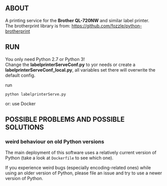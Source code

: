 ## ABOUT ##

A printing service for the **Brother QL-720NW** and similar label printer.  
The brotherprint library  is from: https://github.com/fozzle/python-brotherprint  

## RUN ##

You only need Python 2.7 or Python 3!  
Change the **labelprinterServeConf.py** to yor needs or create a **labelprinterServeConf_local.py**, all variables set there will overwrite the default config.

run

```
python labelprinterServe.py
```

or: use Docker  

## POSSIBLE PROBLEMS AND POSSIBLE SOLUTIONS ##

### weird behaviour on old Python versions ###

The main deployment of this software uses a relatively current version
of Python (take a look at `Dockerfile` to see which one).

If you experience weird bugs (especially encoding-related ones)
while using an older version of Python, please file an issue and
try to use a newer version of Python.
